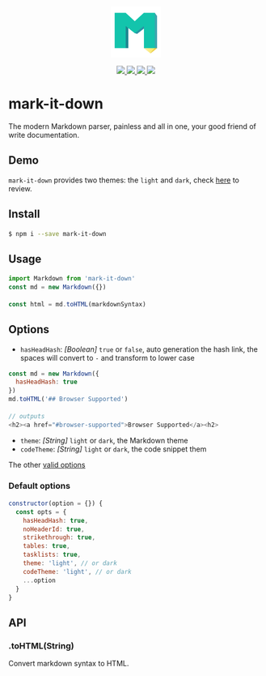 <p align="center">
  <img width="100" src="https://raw.githubusercontent.com/rwu823/mark-it-down/master/assets/logo.png" />
</p>

<p align="center">  
  <a href="https://www.npmjs.com/package/mark-it-down">
    <img src="https://img.shields.io/npm/v/mark-it-down.svg?label=version" />
  </a>
  <a href="https://travis-ci.org/rwu823/mark-it-down" alt="Build Status">
    <img src="https://img.shields.io/travis/rwu823/mark-it-down.svg" />
  </a>
  <a href="https://coveralls.io/github/rwu823/mark-it-down" alt="Coverage">
    <img src="https://img.shields.io/coveralls/rwu823/mark-it-down.svg" />
  </a>
  <img src="https://img.shields.io/github/license/rwu823/mark-it-down.svg" />  
</p>


# mark-it-down
The modern Markdown parser, painless and all in one, your good friend of write documentation.

## Demo
`mark-it-down` provides two themes: the `light` and `dark`, check [here](http://rwu823.github.io/mark-it-down) to review.

## Install

```sh
$ npm i --save mark-it-down
```

## Usage

```js
import Markdown from 'mark-it-down'
const md = new Markdown({})

const html = md.toHTML(markdownSyntax)
```

## Options

- `hasHeadHash`: _[Boolean]_ `true` or `false`, auto generation the hash link, the spaces will convert to `-` and transform to lower case

```js
const md = new Markdown({
  hasHeadHash: true
})
md.toHTML('## Browser Supported')

// outputs
<h2><a href="#browser-supported">Browser Supported</a><h2>
```

- `theme`: _[String]_ `light` or `dark`, the Markdown theme
- `codeTheme`: _[String]_ `light` or `dark`, the code snippet them

The other [valid options](https://github.com/showdownjs/showdown#valid-options)

### Default options

```js
constructor(option = {}) {    
  const opts = {
    hasHeadHash: true,
    noHeaderId: true,
    strikethrough: true,
    tables: true,
    tasklists: true,
    theme: 'light', // or dark
    codeTheme: 'light', // or dark
    ...option
  }
}
```

## API

### .toHTML(String)
Convert markdown syntax to HTML.
